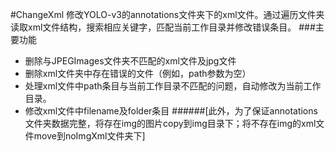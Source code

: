 #ChangeXml
修改YOLO-v3的annotations文件夹下的xml文件。通过遍历文件夹读取xml文件结构，搜索相应关键字，匹配当前工作目录并修改错误条目。
###主要功能

* 删除与JPEGImages文件夹不匹配的xml文件及jpg文件
* 删除xml文件夹中存在错误的文件（例如，path参数为空）
* 处理xml文件中path条目与当前工作目录不匹配的问题，自动修改为当前工作目录。
* 修改xml文件中filename及folder条目
######[此外，为了保证annotations文件夹数据完整，将存在img的图片copy到img目录下；将不存在img的xml文件move到noImgXml文件夹下]